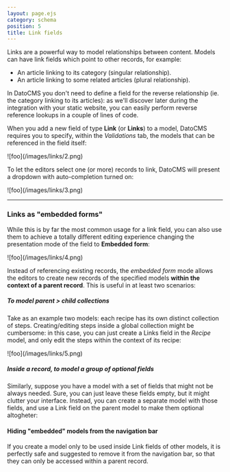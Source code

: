 ```yaml
---
layout: page.ejs
category: schema
position: 5
title: Link fields
---
```


Links are a powerful way to model relationships between content. Models can have link fields which point to other records, for example:

* An article linking to its category (singular relationship).
* An article linking to some related articles (plural relationship).

In DatoCMS you don't need to define a field for the reverse relationship (ie. the category linking to its articles): as we'll discover later during the integration with your static website, you can easily perform reverse reference lookups in a couple of lines of code.

When you add a new field of type **Link** (or **Links**) to a model, DatoCMS requires you to specify, within the *Validations* tab, the models that can be referenced in the field itself:

<div class="small">![foo](/images/links/2.png)</div>

To let the editors select one (or more) records to link, DatoCMS will present a dropdown with auto-completion turned on:

<div class="smaller">![foo](/images/links/3.png)</div>

---

### Links as "embedded forms"

While this is by far the most common usage for a link field, you can also use them to achieve a totally different editing experience changing the presentation mode of the field to **Embedded form**:

<div class="small">![foo](/images/links/4.png)</div>

Instead of referencing existing records, the *embedded form* mode allows the editors to create new records of the specified models **within the context of a parent record**. This is useful in at least two scenarios:

##### To model parent > child collections

Take as an example two models: each recipe has its own distinct collection of steps. Creating/editing steps inside a global collection might be cumbersome: in this case, you can just create a Links field in the *Recipe* model, and only edit the steps within the context of its recipe:

<div class="small">![foo](/images/links/5.png)</div>

##### Inside a record, to model a group of optional fields

Similarly, suppose you have a model with a set of fields that might not be always needed. Sure, you can just leave these fields empty, but it might clutter your interface. Instead, you can create a separate model with those fields, and use a Link field on the parent model to make them optional altogheter:

#### Hiding "embedded" models from the navigation bar

If you create a model only to be used inside Link fields of other models, it is perfectly safe and suggested to remove it from the navigation bar, so that they can only be accessed within a parent record.

